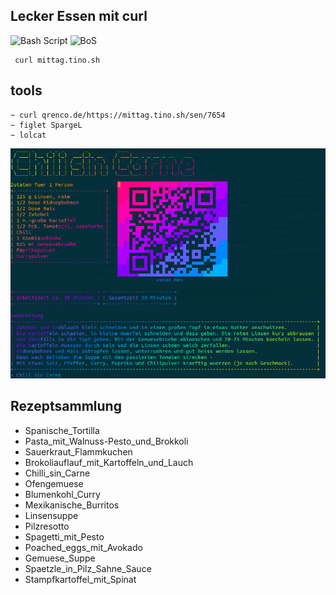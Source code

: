 ## Lecker Essen mit curl
![Bash Script](https://img.shields.io/badge/%23!Bash%20-%20Script-blue.svg) 
![BoS](https://img.shields.io/badge/%23!Bash%20-%20on%20steroids-blue.svg)

```
 curl mittag.tino.sh
```

## tools
```
~ curl qrenco.de/https://mittag.tino.sh/sen/7654
~ figlet SpargeL
~ lolcat
```
<p align="center"><img src="https://raw.githubusercontent.com/tinoschroeter/mittag.essen/master/app/preview.png"></p>

## Rezeptsammlung

+ Spanische_Tortilla
+ Pasta_mit_Walnuss-Pesto_und_Brokkoli
+ Sauerkraut_Flammkuchen
+ Brokoliauflauf_mit_Kartoffeln_und_Lauch
+ Chilli_sin_Carne
+ Ofengemuese
+ Blumenkohl_Curry
+ Mexikanische_Burritos
+ Linsensuppe
+ Pilzresotto
+ Spagetti_mit_Pesto
+ Poached_eggs_mit_Avokado
+ Gemuese_Suppe
+ Spaetzle_in_Pilz_Sahne_Sauce
+ Stampfkartoffel_mit_Spinat
